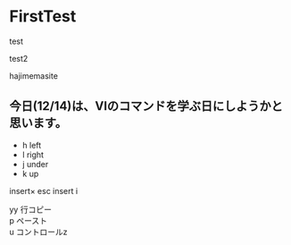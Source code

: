 # FirstTest

test

test2

hajimemasite
## 今日(12/14)は、VIのコマンドを学ぶ日にしようかと思います。

- h left
- l right
- j under
- k up

 insert× esc
 insert  i



 yy 行コピー  
 p  ペースト  
 u  コントロールz  

